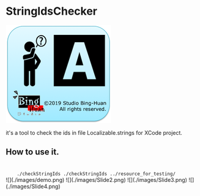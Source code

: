 # StringIdsChecker
![](./logo.png)  

it's a tool to check the ids in file Localizable.strings for XCode project.

## How to use it.
<code>  
	./checkStringIds ./checkStringIds ../resource_for_testing/  
</code>  
![](./images/demo.png)   
![](./images/Slide2.png)  
![](./images/Slide3.png)  
![](./images/Slide4.png)  

